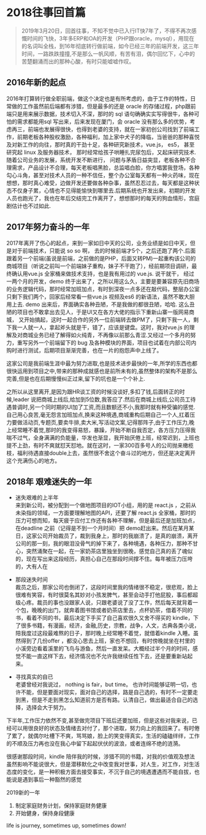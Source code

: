 # 2018往事回首篇
>  2019年3月20日，回首往事，不知不觉中已入行IT快7年了，不得不再次感慨时间的飞快，3年多ERP和OA的开发（PHP跟oracle，mysql），用现在的名词叫全栈，到16年彻底转行做前端，如今已经三年的前端开发，这三年时间，一路跌跌撞撞,不是那么一帆风顺，有苦有泪，偶尔回忆下，心中的苦楚翻涌而出的那种心酸，有时只能嘘嘘作叹。  
  
## 2016年新的起点
2016年打算转行做全职前端，做这个决定也是有所考虑的，由于工作的特性，日常做的工作虽然前后端都有涉猎，但是最多的还是 oracle 的存储过程，php跟前端只是用来展示数据，技术切入不深，那时的 sql 语句确确实实写得很牛，各种可怕的需求都能用sql 写出来，后来发现在厦门，会 oracle 没有那么多的优势，考虑再三，前端也发展得很快，也得到老婆的支持，就在一家初创公司找到了前端工作，前期老板各种股权激励，各种福利，加上家中犬子的降临，当爸爸的那种喜悦及对新工作的向往，那时真的干劲十足，各种研究新技术，vue.js，  es5， 甚至研究起 linux 及服务器技术， 那时经常给孩子哄睡扎完尿包后，又起床研究技术.随着公司业务的发展，系统开发不断进行， 问题与茅盾日益突显，老板各种不合理需求，产品设计不合理，每天老板唱黑脸，总监唱白脸，你方唱罢我登场，各种勾心斗角，甚至对技术人员的一种不信任，整个办公室每天都有一种火药味，现在想想，那时真心难受，边做开发还要做各种杂事，虽然忍忍过去，每天都是这种状态不仅身子累，心情也不见得能愉快到哪里去.后期系统也开发出来，初期的开发人员也跑光了，我也在年后交结完工作离开了，想想那时的每天的狗血情形，宫庭剧估计也不过如此.  

## 2017年努力奋斗的一年
2017年离开了伤心的起点，来到一家如日中天的公司，业务业绩是如日中天，但是对于前端技术，只能说 so so 啊， 去的时候前端才5个，之后还跑了两个.后面跟着另一个前端(虽说是前端，之前做的是PHP，后面又转PM)一起重构该公司的商城项目（听说之前叫一个前端妹子重构，妹子不干跑了），经前期项目调研，最终确认用vue.js 全家桶来做技术支持，也是我有用过的 vue.js. 说干就干， 经过一两个月的开发，demo 终于出来了，之所以用这么久，主要是要兼容原先旧商场的业务逻辑代码，那时经常加班加点，有时到深夜一点多还在敲代码，整层办公室只剩下我们两个，回家后经常看一些vue.js 视频及es6 的新语法，虽然不敢大胆用上去. demo 出来后，界面确实各种丑陋，不是我做的都很丑陋，哈哈. 这么丑陋的项目也不敢拿出去见人，于是UI又在各方大佬的指示下重新山寨一版网易商城， 又开始搞起，这时一起合作的另外一位前端转去做PM了，只剩下我一人，剩下我一人就一人，拿起斧头就是干，错了，应该是键盘。这时，我对vue.js 的理解及对商城业务已经了解得如火纯青，不再像以前那么青涩.又经过一个多月的努力，重写另外一个前端留下的 bug 及各种模块的界面，项目也试着在内部公司内购时进行测试，后期项目渐渐完善，也在一片的抱怨声中上线了。  

这家公司是我前端生涯中最为努力进取,也是技术进步最快的一年,所学的东西也都很快运用到项目之中,带来的那种成就感也是前所未有的,虽然整体的架构不是那么完善,但是也在后期慢慢纠正过来,留下的坑也是一个个补上.   

之所以从这里离开,是因为跟HR谈工资的时候没谈好,多扣了钱,后面转正的时候,leader 说把商城上线后,给加到5位数,我答应了.然后在商城上线后,公司员工待遇普调时,另一个同时期的UI加了工资,而且数额还不小,我那时就有种受骗的感觉.自己用心良苦,毫无怨言加班加点,换来这种境遇,商城重构后期自己一个人,扛着压力要做活动页,专题页,要卖牛排,卖大米,写活动文案,记得那阵子,由于工作压力,晚上经常睡不着觉,那时的我变得易怒，暴躁，开始不断自我否定，各方压力压得我喘不过气，全身满满的负能量，华发也渐显，我开始厌倦上班，经常迟到，上班也提不上劲，有时不爽就怼天怼地。就在这时，一家300百多号人的公司抛来橄榄枝，福利待遇直接double上去，虽然很不舍这个奋斗过的地方，但还是决定离开这个充满伤心的地方。

## 2018年 艰难迷失的一年
- 迷失艰难的上半年  
来到新公司，被分配到一个做地图项目的IOT小组，用的是 react.js ，之前从未染指的领域，一方面要理解地图的API，还要了解 react.js 全家桶，那时的压力可想而知，每天疲于应付工作还有各种不理解，但是最后还是加班加点，在deadline 之前（记得是不到一个月时间）把 demo赶出来。然后在某月某日，这家公司开始裁员了，裁到我身上，那时的我崩溃了，是真的崩溃，离开公司的那一刻，我的眼泪没骨气的掉下来了，各种境遇，各种压力，那种不甘心，突然涌聚在一起，在一家奶茶店里独坐到很晚，感觉自己真的丢了魂似的，现在写出来这段经历，真担心自己在那段时间撑不住。每年被压力压垮的，大有人在   

- 那段迷失时间  
裁员之后，那家公司也倒闭了，这段时间里我的情绪很不稳定，很悲观，脸上很难有笑容，有时很莫名其妙对小孩发脾气，甚至会动手打他屁股，事后都超级心疼。裁员的事也没跟家人说，只跟老婆说了没了工作，然后每天就背着一个包，晚晚的出门，就奔着图书馆或者奶茶店里去，点杯奶茶，借着不同的书，看着不同的书，最后决定下手买了自己喜欢很久又舍不得买的 kindle，下了很多书籍，有漫画，经济，金融,历史，宗教，战争，人文，古典各类小说，陪我度过这段最难熬的日子，那时晚上经常睡不着觉，就借着kindle 入睡。虽然得到了几份offer ，都没心思去上班，家也不想回，有时傍晚就坐在村里的小溪旁边看着溪里的飞鸟与游鱼，然后一直发呆。大概经过半个月的时间，感觉不能一直这样下去，经济情况也不允许我继续任性下去，还是要重新站起来。
- 寻找真实的自已  
老婆曾经对我说过， nothing is fair，but time。 也许时间能够证明一切，也许不能，但是要面对现实，面对自己的选择，路是自己选的，有时不一定要走到黑，但是不走到黑怎么知道前方是否有路。认清自己，做出最适合自己的选择，选择会大于努力。

下半年,工作压力依然不变,甚至做完项目下班后还要加班，但是这些对我来说，已经可以用很良好的状态及情绪去对付了，那个进取，努力向上的我回来了。有时倦了累了，就偶尔吐槽下不爽，骂骂娘，脸上的笑变得真实，生活的磕磕绊绊，工作的不顺及压力再也没在我心中留下起起伏伏的波浪，或者连绵不绝的涟漪。  

很感谢那段时间，kindle 陪伴我的时候，涉猎不同的书籍，对我的价值观及想法虽然影响不能说很大，但是潜移默化之中改变我对世事，对人生，对工作，对生活态度的变化，是一种积极方面去接受事实，不沉于自己的境遇遭遇而不能自拔，也能说是遇到事后一种豁然的感觉

2019新的一年  
1. 制定家庭财务计划，保持家庭财务健康
2. 开始健身，保持身段健康  


life is journey, sometimes up, sometimes down!